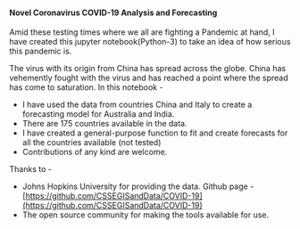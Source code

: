 #### Novel Coronavirus COVID-19 Analysis and Forecasting
Amid these testing times where we all are fighting a Pandemic at hand, I have created this jupyter notebook(Python-3) to take an idea of how serious this pandemic is.

The virus with its origin from China has spread across the globe. China has vehemently fought with the virus and has reached a point where the spread has come to saturation. In this notebook -

* I have used the data from countries China and Italy to create a forecasting model for Australia and India. 
* There are 175 countries available in the data. 
* I have created a general-purpose function to fit and create forecasts for all the countries available (not tested)
* Contributions of any kind are welcome.

Thanks to -
* Johns Hopkins University for providing the data. Github page - [https://github.com/CSSEGISandData/COVID-19](https://github.com/CSSEGISandData/COVID-19)
* The open source community for making the tools available for use.
